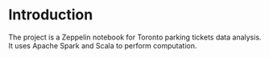 # Introduction

The project is a Zeppelin notebook for Toronto parking tickets data analysis. It uses Apache Spark and Scala to perform computation.
